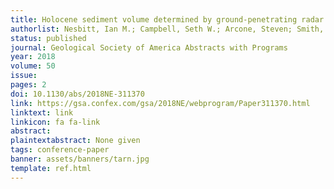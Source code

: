 ```yaml
---
title: Holocene sediment volume determined by ground-penetrating radar and sidescan sonar in Maine, USA
authorlist: Nesbitt, Ian M.; Campbell, Seth W.; Arcone, Steven; Smith, Sean M.C.
status: published
journal: Geological Society of America Abstracts with Programs
year: 2018
volume: 50
issue:
pages: 2
doi: 10.1130/abs/2018NE-311370
link: https://gsa.confex.com/gsa/2018NE/webprogram/Paper311370.html
linktext: link
linkicon: fa fa-link
abstract: 
plaintextabstract: None given
tags: conference-paper
banner: assets/banners/tarn.jpg
template: ref.html
---
```


